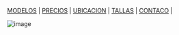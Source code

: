 [MODELOS](./MODELOS.MD) | [PRECIOS](./PRECIOS.MD) | [UBICACION](./UBICACION.MD) | [TALLAS](./TALLAS.MD) | [CONTACO](./CONTACTO.MD) | 




![image](https://user-images.githubusercontent.com/100168748/157768229-49ef3de8-b1a0-4cad-a213-136117be3afe.png)
